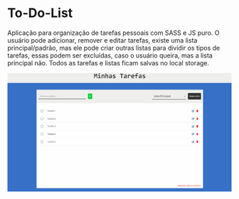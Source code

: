 # To-Do-List

Aplicação para organização de tarefas pessoais com SASS e JS puro. O usuário pode adicionar, remover e editar tarefas, existe uma lista principal/padrão, mas ele pode criar outras listas para dividir os tipos de tarefas, essas podem ser excluídas, caso o usuário queira, mas a lista principal não. Todos as tarefas e listas ficam salvas no local storage.

![](src/images/to-do-list.gif)

